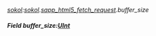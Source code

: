 _[sokol](../../modules/sokol/sokol-module.md):[sokol](../../modules/sokol/sokol-module.md).[sapp\_html5\_fetch\_request](../../modules/sokol/sokol-sapp_html5_fetch_request.md).buffer\_size_
##### Field buffer\_size:[UInt](../../modules/wonkey/wonkey-types-uint.md)
